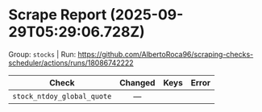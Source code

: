 # Scrape Report (2025-09-29T05:29:06.728Z)

Group: `stocks`  |  Run: https://github.com/AlbertoRoca96/scraping-checks-scheduler/actions/runs/18086742222

| Check | Changed | Keys | Error |
|---|:---:|:--|:--|
| `stock_ntdoy_global_quote` | — |  |  |
